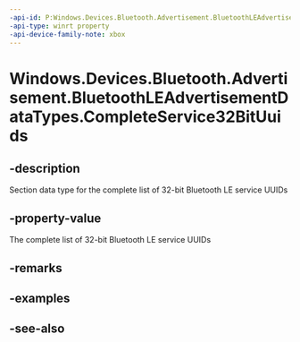 ```yaml
---
-api-id: P:Windows.Devices.Bluetooth.Advertisement.BluetoothLEAdvertisementDataTypes.CompleteService32BitUuids
-api-type: winrt property
-api-device-family-note: xbox
---
```


<!-- Property syntax
public byte CompleteService32BitUuids { get; }
-->

# Windows.Devices.Bluetooth.Advertisement.BluetoothLEAdvertisementDataTypes.CompleteService32BitUuids

## -description
Section data type for the complete list of 32-bit Bluetooth LE service UUIDs

## -property-value
The complete list of 32-bit Bluetooth LE service UUIDs

## -remarks

## -examples

## -see-also
